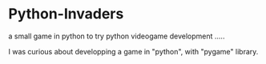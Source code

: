 # Python-Invaders
a small game in python to try python videogame development ..... 

I was curious about developping a game in "python", with "pygame" library. 
                                                                             
